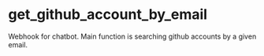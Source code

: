 # get_github_account_by_email
Webhook for chatbot. Main function is searching github accounts by a given email.
